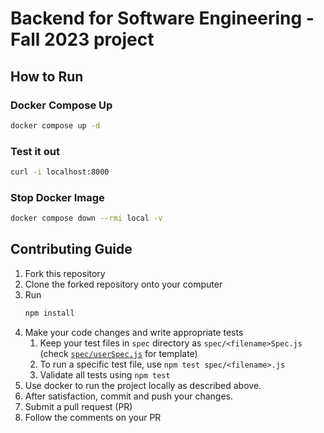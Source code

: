 # Backend for Software Engineering - Fall 2023 project

## How to Run

### Docker Compose Up

```bash
docker compose up -d
```

### Test it out

```bash
curl -i localhost:8000
```

### Stop Docker Image

```bash
docker compose down --rmi local -v
```

## Contributing Guide

1. Fork this repository
1. Clone the forked repository onto your computer
1. Run
    ```bash
    npm install
    ```
1. Make your code changes and write appropriate tests
    1. Keep your test files in `spec` directory as `spec/<filename>Spec.js` (check [`spec/userSpec.js`](./spec/userSpec.js) for template)
    1. To run a specific test file, use `npm test spec/<filename>.js`
    1. Validate all tests using `npm test`
1. Use docker to run the project locally as described above.
1. After satisfaction, commit and push your changes.
1. Submit a pull request (PR)
1. Follow the comments on your PR